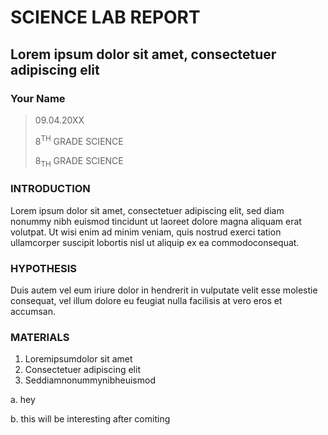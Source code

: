 # SCIENCE LAB REPORT
## Lorem ipsum dolor sit amet, consectetuer adipiscing elit

### Your Name

> 09.04.20XX
>
> 8<sup>TH</sup> GRADE SCIENCE
>
> 8<sub>TH</sub> GRADE SCIENCE
>

### INTRODUCTION

Lorem ipsum dolor sit amet, consectetuer adipiscing elit, sed diam nonummy nibh
euismod tincidunt ut laoreet dolore magna aliquam erat volutpat. Ut wisi enim ad minim
veniam, quis nostrud exerci tation ullamcorper suscipit lobortis nisl ut aliquip ex ea
commodoconsequat.
 
### HYPOTHESIS
Duis autem vel eum iriure dolor in hendrerit in vulputate velit esse molestie consequat,
vel illum dolore eu feugiat nulla facilisis at vero eros et accumsan.

### MATERIALS

1.  Loremipsumdolor sit amet
2.  Consectetuer adipiscing elit
3.  Seddiamnonummynibheuismod
   
 a. hey

 b. this will be interesting after comiting




